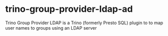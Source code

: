 # trino-group-provider-ldap-ad
Trino Group Provider LDAP is a Trino (formerly Presto SQL) plugin to to map user names to groups using an LDAP server 

